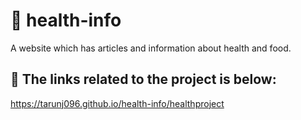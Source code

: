 # 🌱 health-info
A website which has articles and information about health and food.

## 🚀 The links related to the project is below: 
  
  https://tarunj096.github.io/health-info/healthproject
